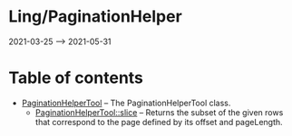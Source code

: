 Ling/PaginationHelper
================
2021-03-25 --> 2021-05-31




Table of contents
===========

- [PaginationHelperTool](https://github.com/lingtalfi/PaginationHelper/blob/master/doc/api/Ling/PaginationHelper/PaginationHelperTool.md) &ndash; The PaginationHelperTool class.
    - [PaginationHelperTool::slice](https://github.com/lingtalfi/PaginationHelper/blob/master/doc/api/Ling/PaginationHelper/PaginationHelperTool/slice.md) &ndash; Returns the subset of the given rows that correspond to the page defined by its offset and pageLength.




